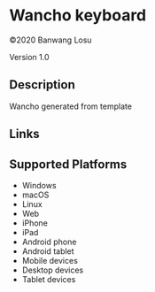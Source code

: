 Wancho keyboard
==============

©2020 Banwang Losu

Version 1.0

Description
-----------

Wancho generated from template

Links
-----

Supported Platforms
-------------------
 * Windows
 * macOS
 * Linux
 * Web
 * iPhone
 * iPad
 * Android phone
 * Android tablet
 * Mobile devices
 * Desktop devices
 * Tablet devices

